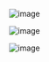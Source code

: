 
![image](https://github.com/user-attachments/assets/919b746a-a7fe-4370-9ea7-005adc3d8d3f)



![image](https://github.com/user-attachments/assets/41557c3e-80d1-4798-a5e7-76891f8ed1d0)


![image](https://github.com/user-attachments/assets/5dc6a193-f8cb-46dc-a7de-5878577e8e31)
